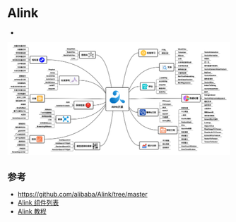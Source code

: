# Alink

- 



![image-20241017125108352](./images/image-20241017125108352.png)

## 参考

- https://github.com/alibaba/Alink/tree/master
- [Alink 组件列表](https://alinklab.cn/manual/index.html)
- [Alink 教程](https://alinklab.cn/tutorial/book_java.html)
